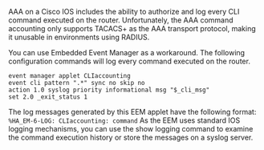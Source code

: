 AAA on a Cisco IOS includes the ability to authorize and log every CLI command executed on the router. 
Unfortunately, the AAA command accounting only supports TACACS+ 
as the AAA transport protocol, making it unusable in environments using RADIUS.

You can use Embedded Event Manager as a workaround. The following configuration commands will log every command 
executed on the router. 

```
event manager applet CLIaccounting
event cli pattern ".*" sync no skip no
action 1.0 syslog priority informational msg "$_cli_msg"
set 2.0 _exit_status 1
```
The log messages generated by this EEM applet have the following format:
`%HA_EM-6-LOG: CLIaccounting: command`
As the EEM uses standard IOS logging mechanisms, you can use the show logging command to examine the command 
execution history or store the messages on a syslog server.
